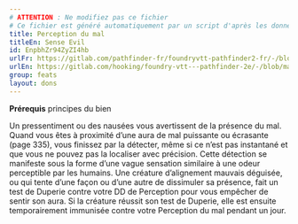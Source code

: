 ```yaml
---
# ATTENTION : Ne modifiez pas ce fichier
# Ce fichier est généré automatiquement par un script d'après les données du module Foundry VTT officiel et de sa traduction
title: Perception du mal
titleEn: Sense Evil
id: EnpbhZr94ZyZI4hb
urlFr: https://gitlab.com/pathfinder-fr/foundryvtt-pathfinder2-fr/-/blob/master/data/feats/EnpbhZr94ZyZI4hb.htm
urlEn: https://gitlab.com/hooking/foundry-vtt---pathfinder-2e/-/blob/master/packs/data/feats.db/sense-evil.json
group: feats
layout: dons
---
```

**Prérequis** principes du bien

Un pressentiment ou des nausées vous avertissent de la présence du mal. Quand vous êtes à proximité d’une aura de mal puissante ou écrasante (page 335), vous finissez par la détecter, même si ce n’est pas instantané et que vous ne pouvez pas la localiser avec précision. Cette détection se manifeste sous la forme d’une vague sensation similaire à une odeur perceptible par les humains. Une créature d’alignement mauvais déguisée, ou qui tente d’une façon ou d’une autre de dissimuler sa présence, fait un test de Duperie contre votre DD de Perception pour vous empêcher de sentir son aura. Si la créature réussit son test de Duperie, elle est ensuite temporairement immunisée contre votre Perception du mal pendant un jour.



